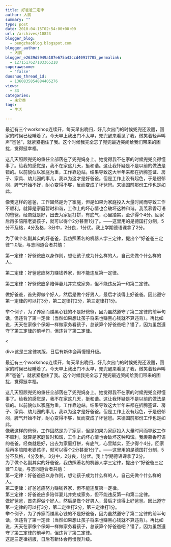 ```yaml
---
title: 好爸爸三定律
author: 大鹏
summary: ""
type: post
date: 2010-04-15T02:54:00+00:00
url: /archives/10823
blogger_blog:
  - pengzhaoblog.blogspot.com
blogger_author:
  - 大鹏
blogger_e2639d5949a187e675a43ccd40917705_permalink:
  - 1271517627103365210
superawesome:
  - 'false'
duoshuo_thread_id:
  - 1360835854884405276
views:
  - 33
categories:
  - 未分类
tags:
  - 生活

---
```

<!--:zh-->

最近有三个workshop连续开，每天早出晚归，好几次出门的时候兜兜还没醒，回家的时候已经睡着了。今天早上我出门不太早，兜兜醒来看见了我，微笑着轻声叫声“爸爸”，就紧紧抱住了我。这个时候我完全忘了兜兜最近哭闹给我们带来的困扰，觉得挺幸福。

这几天照顾兜兜的重任全部落在了兜兜妈身上。她觉得我不在家的时候兜兜变得懂事了。给我的感觉是，我不在家这几天，挺和谐。这让我怀疑是不是以前的做法是错的。以前貌似以家庭为重，工作靠边站。结果导致这大半年来都在折腾签证、房子、家具、幼儿园的事儿，我以为这才是好爸爸。但是工作上没有起色，于是很郁闷，脾气开始不好，耐心变得不够，反而变成了坏爸爸。来德国前那份工作也是如此。

像我这样的爸爸，工作固然是为了家庭，但是如果为家庭投入大量时间而导致工作不顺利，就算是家庭暂时和谐，工作上的坏心情也会破坏这种和谐。我羡慕香可语的爸爸，经商就是好，出去为家庭打拼，有底气，心里踏实，至少得个4分。回家后再多陪陪老婆孩子，就可以得个2分甚至1分了。——这里用的是德国打分制，5分不及格，4分及格，3分中，2分良，1分优。我上学期德语课拿了2分。

为了做个名副其实的好爸爸，我仿照著名的机器人学三定律，提出个“好爸爸三定律”1.0版，与志同道合者共勉：

第一定律：好爸爸应以身作则，想让孩子成为什么样的人，自己先做个什么样的人。

第二定律：好爸爸应努力赚钱养家，但不能违反第一定律。

第三定律：好爸爸应多陪伴妻儿并完成家务，但不能违反第一和第二定律。

做好爸爸，首先得做个好人，然后是做个好男人，最后才谈得上好爸爸。因此遵守第一定律的可以打3分，第二定律打2分，第三定律打1分。

举个例子，为了养家而赚黑心钱的不是好爸爸，因为虽然遵守了第二定律的前半句话，但违背了第一定律（当然如果想让孩子将来也赚黑心钱就不算违背）。再比如说，天天在家像个保姆一样做家务看孩子，总该算个好爸爸吧？错了，因为虽然遵守了第三定律的前半句，但违背了第二定律。

<

div>这是三定律初版，日后有新体会再慢慢升级。
  
<!--:-->

<!--:en-->

最近有三个workshop连续开，每天早出晚归，好几次出门的时候兜兜还没醒，回家的时候已经睡着了。今天早上我出门不太早，兜兜醒来看见了我，微笑着轻声叫声“爸爸”，就紧紧抱住了我。这个时候我完全忘了兜兜最近哭闹给我们带来的困扰，觉得挺幸福。

<div>
</div>

<div>
  这几天照顾兜兜的重任全部落在了兜兜妈身上。她觉得我不在家的时候兜兜变得懂事了。给我的感觉是，我不在家这几天，挺和谐。这让我怀疑是不是以前的做法是错的。以前貌似以家庭为重，工作靠边站。结果导致这大半年来都在折腾签证、房子、家具、幼儿园的事儿，我以为这才是好爸爸。但是工作上没有起色，于是很郁闷，脾气开始不好，耐心变得不够，反而变成了坏爸爸。来德国前那份工作也是如此。
</div>

<div>
</div>

<div>
  像我这样的爸爸，工作固然是为了家庭，但是如果为家庭投入大量时间而导致工作不顺利，就算是家庭暂时和谐，工作上的坏心情也会破坏这种和谐。我羡慕香可语的爸爸，经商就是好，出去为家庭打拼，有底气，心里踏实，至少得个4分。回家后再多陪陪老婆孩子，就可以得个2分甚至1分了。——这里用的是德国打分制，5分不及格，4分及格，3分中，2分良，1分优。我上学期德语课拿了2分。
</div>

<div>
</div>

<div>
  为了做个名副其实的好爸爸，我仿照著名的机器人学三定律，提出个“好爸爸三定律”1.0版，与志同道合者共勉：
</div>

<div>
</div>

<div>
  第一定律：好爸爸应以身作则，想让孩子成为什么样的人，自己先做个什么样的人。
</div>

<div>
  第二定律：好爸爸应努力赚钱养家，但不能违反第一定律。
</div>

<div>
  第三定律：好爸爸应多陪伴妻儿并完成家务，但不能违反第一和第二定律。
</div>

<div>
</div>

<div>
  <div>
    做好爸爸，首先得做个好人，然后是做个好男人，最后才谈得上好爸爸。因此遵守第一定律的可以打3分，第二定律打2分，第三定律打1分。
  </div>
</div>

<div>
</div>

<div>
  举个例子，为了养家而赚黑心钱的不是好爸爸，因为虽然遵守了第二定律的前半句话，但违背了第一定律（当然如果想让孩子将来也赚黑心钱就不算违背）。再比如说，天天在家像个保姆一样做家务看孩子，总该算个好爸爸吧？错了，因为虽然遵守了第三定律的前半句，但违背了第二定律。
</div>

<div>
</div>

<div>
  这是三定律初版，日后有新体会再慢慢升级。
</div>

<!--:-->
